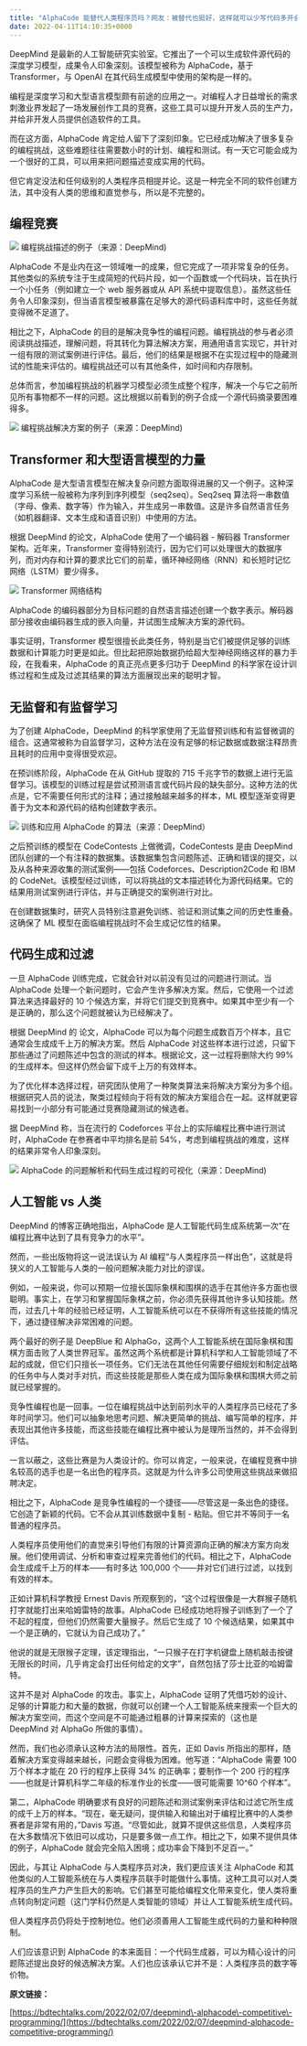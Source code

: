 ```yaml
---
title: "AlphaCode 能替代人类程序员吗？网友：被替代也挺好，这样就可以少写代码多开会了"
date: 2022-04-11T14:10:35+0000
---
```


DeepMind 是最新的人工智能研究实验室。它推出了一个可以生成软件源代码的深度学习模型，成果令人印象深刻。该模型被称为 AlphaCode，基于 Transformer，与 OpenAI 在其代码生成模型中使用的架构是一样的。








编程是深度学习和大型语言模型颇有前途的应用之一。对编程人才日益增长的需求刺激业界发起了一场发展创作工具的竞赛，这些工具可以提升开发人员的生产力，并给非开发人员提供创造软件的工具。



而在这方面，AlphaCode 肯定给人留下了深刻印象。它已经成功解决了很多复杂的编程挑战，这些难题往往需要数小时的计划、编程和测试。有一天它可能会成为一个很好的工具，可以用来把问题描述变成实用的代码。









但它肯定没法和任何级别的人类程序员相提并论。这是一种完全不同的软件创建方法，其中没有人类的思维和直觉参与，所以是不完整的。



## 编程竞赛








![](https://static001.infoq.cn/resource/image/9a/14/9a9dd4e19b88yy288a9da52990a85814.jpeg)
编程挑战描述的例子（来源：DeepMind\)









AlphaCode 不是业内在这一领域唯一的成果，但它完成了一项非常复杂的任务。其他类似的系统专注于生成简短的代码片段，如一个函数或一个代码块，旨在执行一个小任务（例如建立一个 web 服务器或从 API 系统中提取信息）。虽然这些任务令人印象深刻，但当语言模型被暴露在足够大的源代码语料库中时，这些任务就变得微不足道了。









相比之下，AlphaCode 的目的是解决竞争性的编程问题。编程挑战的参与者必须阅读挑战描述，理解问题，将其转化为算法解决方案，用通用语言实现它，并针对一组有限的测试案例进行评估。最后，他们的结果是根据不在实现过程中的隐藏测试的性能来评估的。编程挑战还可以有其他条件，如时间和内存限制。









总体而言，参加编程挑战的机器学习模型必须生成整个程序，解决一个与它之前所见所有事物都不一样的问题。这比根据以前看到的例子合成一个源代码摘录要困难得多。









![](https://static001.infoq.cn/resource/image/a3/b5/a3yye6f21f65e8b155d7851949751bb5.jpeg)
编程挑战解决方案的例子（来源：DeepMind\)









## Transformer 和大型语言模型的力量








AlphaCode 是大型语言模型在解决复杂问题方面取得进展的又一个例子。这种深度学习系统一般被称为序列到序列模型（seq2seq）。Seq2seq 算法将一串数值（字母、像素、数字等）作为输入，并生成另一串数值。这是许多自然语言任务（如机器翻译、文本生成和语音识别）中使用的方法。









根据 DeepMind 的论文，AlphaCode 使用了一个编码器 \- 解码器 Transformer 架构。近年来，Transformer 变得特别流行，因为它们可以处理很大的数据序列，而对内存和计算的要求比它们的前辈，循环神经网络（RNN）和长短时记忆网络（LSTM）要少得多。









![](https://static001.infoq.cn/resource/image/86/a0/865dea6d1dcd2ecf07b9e33f3da42ca0.jpeg)
Transformer 网络结构









AlphaCode 的编码器部分为目标问题的自然语言描述创建一个数字表示。解码器部分接收由编码器生成的嵌入向量，并试图生成解决方案的源代码。









事实证明，Transformer 模型很擅长此类任务，特别是当它们被提供足够的训练数据和计算能力时更是如此。但比起把原始数据扔给超大型神经网络这样的暴力手段，在我看来，AlphaCode 的真正亮点更多归功于 DeepMind 的科学家在设计训练过程和生成及过滤其结果的算法方面展现出来的聪明才智。



## 无监督和有监督学习








为了创建 AlphaCode，DeepMind 的科学家使用了无监督预训练和有监督微调的组合。这通常被称为自监督学习，这种方法在没有足够的标记数据或数据注释昂贵且耗时的应用中变得很受欢迎。









在预训练阶段，AlphaCode 在从 GitHub 提取的 715 千兆字节的数据上进行无监督学习。该模型的训练过程是尝试预测语言或代码片段的缺失部分。这种方法的优点是，它不需要任何形式的注释；通过接触越来越多的样本，ML 模型逐渐变得更善于为文本和源代码的结构创建数字表示。









![](https://static001.infoq.cn/resource/image/4c/ba/4cyy251ebf73d7533ac86211c41dabba.jpeg)
训练和应用 AlphaCode 的算法（来源：DeepMind）









之后预训练的模型在 CodeContests 上做微调，CodeContests 是由 DeepMind 团队创建的一个有注释的数据集。该数据集包含问题陈述、正确和错误的提交，以及从各种来源收集的测试案例——包括 Codeforces、Description2Code 和 IBM 的 CodeNet。该模型经过训练，可以将挑战的文本描述转化为源代码结果。它的结果用测试案例进行评估，并与正确提交的案例进行对比。









在创建数据集时，研究人员特别注意避免训练、验证和测试集之间的历史性重叠。这确保了 ML 模型在面临编程挑战时不会生成记忆性的结果。



## 代码生成和过滤








一旦 AlphaCode 训练完成，它就会针对以前没有见过的问题进行测试。当 AlphaCode 处理一个新问题时，它会产生许多解决方案。然后，它使用一个过滤算法来选择最好的 10 个候选方案，并将它们提交到竞赛中。如果其中至少有一个是正确的，那么这个问题就被认为已经解决了。









根据 DeepMind 的 论文，AlphaCode 可以为每个问题生成数百万个样本，且它通常会生成成千上万的解决方案。然后 AlphaCode 对这些样本进行过滤，只留下那些通过了问题陈述中包含的测试的样本。根据论文，这一过程将删除大约 99% 的生成样本。但这样仍然会留下成千上万的有效样本。









为了优化样本选择过程，研究团队使用了一种聚类算法来将解决方案分为多个组。根据研究人员的说法，聚类过程倾向于将有效的解决方案组合在一起。这样就更容易找到一小部分有可能通过竞赛隐藏测试的候选者。









据 DeepMind 称，当在流行的 Codeforces 平台上的实际编程比赛中进行测试时，AlphaCode 在参赛者中平均排名是前 54%，考虑到编程挑战的难度，这样的结果非常令人印象深刻。









![](https://static001.infoq.cn/resource/image/db/0d/dba11d00acc7a0274ed0b7809746810d.jpeg)
AlphaCode 的问题解析和代码生成过程的可视化（来源：DeepMind\)









## 人工智能 vs 人类








DeepMind 的博客正确地指出，AlphaCode 是人工智能代码生成系统第一次“在编程比赛中达到了具有竞争力的水平”。









然而，一些出版物将这一说法误认为 AI 编程“与人类程序员一样出色”，这就是将狭义的人工智能与人类的一般问题解决能力对比的谬误。









例如，一般来说，你可以预期一位擅长国际象棋和围棋的选手在其他许多方面也很聪明。事实上，在学习和掌握国际象棋之前，你必须先获得其他许多认知技能。然而，过去几十年的经验已经证明，人工智能系统可以在不获得所有这些技能的情况下，通过捷径解决非常困难的问题。









两个最好的例子是 DeepBlue 和 AlphaGo，这两个人工智能系统在国际象棋和围棋方面击败了人类世界冠军。虽然这两个系统都是计算机科学和人工智能领域了不起的成就，但它们只擅长一项任务。它们无法在其他任何需要仔细规划和制定战略的任务中与人类对手对抗，而这些技能是那些人类在成为国际象棋和围棋大师之前就已经掌握的。









竞争性编程也是一回事。一位在编程挑战中达到前列水平的人类程序员已经花了多年时间学习。他们可以抽象地思考问题、解决更简单的挑战、编写简单的程序，并表现出其他许多技能，而这些技能在编程比赛中被认为是理所当然的，并不会得到评估。









一言以蔽之，这些比赛是为人类设计的。你可以肯定，一般来说，在编程竞赛中排名较高的选手也是一名出色的程序员。这就是为什么许多公司使用这些挑战来做招聘决定。









相比之下，AlphaCode 是竞争性编程的一个捷径——尽管这是一条出色的捷径。它创造了新颖的代码。它不会从其训练数据中复制 \- 粘贴。但它并不等同于一名普通的程序员。









人类程序员使用他们的直觉来引导他们有限的计算资源向正确的解决方案方向发展。他们使用调试、分析和审查过程来完善他们的代码。相比之下，AlphaCode 会生成成千上万的样本——有时多达 100,000 个——并对它们进行过滤，以找到有效的样本。









正如计算机科学教授 Ernest Davis 所观察到的，“这个过程很像是一大群猴子随机打字就能打出来哈姆雷特的故事。AlphaCode 已经成功地将猴子训练到了一个了不起的程度，但他们仍然需要大量猴子。然后它生成了 10 个候选结果，如果其中一个是正确的，它就认为自己成功了。”









他说的就是无限猴子定理，该定理指出，“一只猴子在打字机键盘上随机敲击按键无限长的时间，几乎肯定会打出任何给定的文字”，自然包括了莎士比亚的哈姆雷特。









这并不是对 AlphaCode 的攻击。事实上，AlphaCode 证明了凭借巧妙的设计、足够的计算能力和大量的数据，你就可以创建一个人工智能系统来搜索一个巨大的解决方案空间，而这个空间是不可能通过粗暴的计算来探索的（这也是 DeepMind 对 AlphaGo 所做的事情）。









然而，我们也必须承认这种方法的局限性。首先，正如 Davis 所指出的那样，随着解决方案变得越来越长，问题会变得极为困难。他写道：“AlphaCode 需要 100 万个样本才能在 20 行的程序上获得 34% 的正确率；要制作一个 200 行的程序——也就是计算机科学二年级的标准作业的长度——很可能需要 10^60 个样本”。









第二，AlphaCode 明确要求有良好的问题陈述和测试案例来评估和过滤它所生成的成千上万的样本。“现在，毫无疑问，提供输入和输出对于编程比赛中的人类参赛者是非常有用的，”Davis 写道。“尽管如此，就算不提供这些信息，人类程序员在大多数情况下依旧可以成功，只是要多做一点工作。相比之下，如果不提供具体的例子，AlphaCode 就会完全陷入困境；成功率会下降到不足百一。”









因此，与其让 AlphaCode 与人类程序员对决，我们更应该关注 AlphaCode 和其他类似的人工智能系统在与人类程序员联手时能做什么事情。这种工具可以对人类程序员的生产力产生巨大的影响。它们甚至可能给编程文化带来变化，使人类将重点转向制定问题（这门学科仍然是人类智能的领域）并让人工智能系统生成代码。









但人类程序员仍将处于控制地位。他们必须善用人工智能生成代码的力量和种种限制。









人们应该意识到 AlphaCode 的本来面目：一个代码生成器，可以为精心设计的问题陈述提出良好的候选解决方案。人们也应该承认它并不是：人类程序员的数字等价物。









**原文链接：**









[https://bdtechtalks.com/2022/02/07/deepmind\-alphacode\-competitive\-programming/](https://bdtechtalks.com/2022/02/07/deepmind-alphacode-competitive-programming/)








